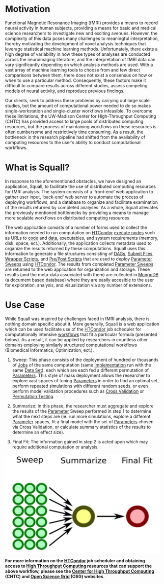 # Motivation

Functional Magnetic Resonance Imaging (fMRI) provides a means to record neural activity in human subjects, providing a means for basic and medical science researchers to investigate new and exciting avenues. However, the complexity of this data poses many challenges to meaningful interpretation, thereby motivating the development of novel analysis techniques that leverage statistical machine learning methods. Unfortunately, there exists a high degree of variability in how these types of analyses are conducted across the neuroimaging literature, and the interpretation of fMRI data can vary significantly depending on which analysis methods are used. With a vast array of machine learning tools to choose from and few direct comparisons between them, there does not exist a consensus on how or when to use a particular method. Consequently, these factors make it difficult to compare results across different studies, assess competing models of neural activity, and reproduce previous findings. 

Our clients, seek to address these problems by carrying out large scale studies, but the amount of computational power needed to do so makes single-workstation and single-cluster workflows infeasible. To overcome these limitations, the UW-Madison Center for High-Throughput Computing (CHTC) has provided access to large pools of distributed computing resources, but the process of maintaining workflows on these resources is often cumbersome and restrictively time consuming. As a result, the bottleneck in the research pipeline had shifted from the availability of computing resources to the user’s ability to conduct computational workflows.

# What is Squall? 

In response to the aforementioned obstacles, we have designed an application, Squall, to facilitate the use of distributed computing resources for fMRI analysis. The system consists of a ‘front-end’ web application to gather user input, ‘back-end’ web server to automate the process of deploying workflows, and a database to organize and facilitate examination of the results returned by completed analyses. As a whole, Squall alleviates the previously mentioned bottlenecks by providing a means to manage more scalable workflows on distributed computing resources.

The web application consists of a number of forms used to collect the information needed to run computation on [HTCondor](https://github.com/ikinsella/squall/wiki/Glossary#htcondor) [execute nodes](https://github.com/ikinsella/squall/wiki/Glossary#execute-nodes) such as URLs to [code](https://github.com/ikinsella/squall/wiki/Glossary#implementation) and [data](https://github.com/ikinsella/squall/wiki/Glossary#data-set), executables, and system requirements (memory, disk, space, ect.). Additionally, the application collects metadata used to organize the results returned by these computations. Squall uses this information to generate a file structures consisting of [DAGs](https://github.com/ikinsella/squall/wiki/Glossary#dag), [Submit Files](https://github.com/ikinsella/squall/wiki/Glossary#submit-file), [Wrapper Scripts](https://github.com/ikinsella/squall/wiki/Glossary#wrapper-script), and [Pre/Post Scripts](https://github.com/ikinsella/squall/wiki/Glossary#pre-&-post-scripts) that are used to deploy [Parameter Sweeps](https://github.com/ikinsella/squall/wiki/Glossary#workflow) using [HTCondor](https://github.com/ikinsella/squall/wiki/Glossary#htcondor). The results from completed [Parameter Sweeps](https://github.com/ikinsella/squall/wiki/Glossary#workflow) are returned to the web application for organization and storage. These results (and the meta-data associated with them) are collected in [MongoDB](https://github.com/ikinsella/squall/wiki/Glossary#mongodb) (a document based database) where they are easily accesible to the user for exploration, analysis, and visualization via any number of extensions.

# Use Case

While Squall was inspired by challenges faced in fMRI analysis, there is nothing domain specific about it. More generally, Squall is a web application which can be used facilitate use of the [HTCondor](https://github.com/ikinsella/squall/wiki/Glossary#htcondor) job scheduler for computationally intensive [workflows](https://github.com/ikinsella/squall/wiki/Glossary#workflow) that fit a particular formula (presented below). As a result, it can be applied by researchers in countless other domains employing similarly structured computational workflows (Biomedical Informatics, Optimization, ect.).  

1. Sweep: This phase consists of the deployment of hundred or thousands of [Jobs](https://github.com/ikinsella/squall/wiki/Glossary#job) of the same computation (same [Implementation](https://github.com/ikinsella/squall/wiki/Glossary#implementation) run with the same [Data Set](https://github.com/ikinsella/squall/wiki/Glossary#data-set)), each which are each fed a different permutation of [Parameters](https://github.com/ikinsella/squall/wiki/Glossary#parameter). This style of mass deployment allows the researcher to explore vast spaces of tuning [Parameters](https://github.com/ikinsella/squall/wiki/Glossary#parameter) in order to find an optimal set, perform repeated simulations with different random seeds, or even perform model validation procedures such as [Cross Validation](https://en.wikipedia.org/wiki/Cross-validation_(statistics)) or [Permutation Testing](https://en.wikipedia.org/wiki/Resampling_(statistics)).

2. Summarize: In this phase, the researcher must aggregate and explore the results of the [Parameter](https://github.com/ikinsella/squall/wiki/Glossary#parameter) Sweep performed in step 1 to determine what the next steps are (ie. run more simulations, explore a different [Parameter](https://github.com/ikinsella/squall/wiki/Glossary#parameter) spaces, fit a final model with the set of [Parameters](https://github.com/ikinsella/squall/wiki/Glossary#) chosen via Cross Validation, or calculate summary statistics of the results to determine an effect size).

3. Final Fit: The information gained in step 2 is acted upon which may require additional computation or analysis.

![](https://github.com/ikinsella/squall/blob/master/images/WorkflowDiagram.png)

**For more information on the [HTCondor](https://research.cs.wisc.edu/htcondor/) job scheduler and obtaining access to [High Throughput Computing](https://en.wikipedia.org/wiki/High-throughput_computing) resources that can support the above workflow, please see the [Center for High Throughput Computing](http://chtc.cs.wisc.edu/) (CHTC) and [Open Science Grid](http://www.opensciencegrid.org/) (OSG) websites.**
